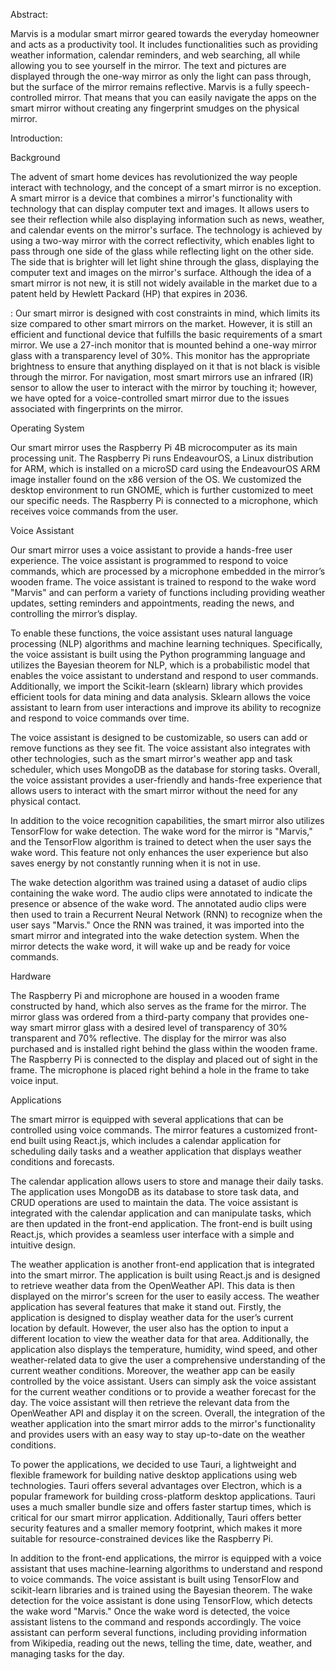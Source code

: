 Abstract: 

Marvis is a modular smart mirror geared towards the everyday homeowner and acts as a productivity tool. It includes functionalities such as providing weather information, calendar reminders, and web searching, all while allowing you to see yourself in the mirror. The text and pictures are displayed through the one-way mirror as only the light can pass through, but the surface of the mirror remains reflective. Marvis is a fully speech-controlled mirror. That means that you can easily navigate the apps on the smart mirror without creating any fingerprint smudges on the physical mirror. 

 

Introduction: 

Background 

<dt>The advent of smart home devices has revolutionized the way people interact with technology, and the concept of a smart mirror is no exception. A smart mirror is a device that combines a mirror's functionality with technology that can display computer text and images. It allows users to see their reflection while also displaying information such as news, weather, and calendar events on the mirror's surface. The technology is achieved by using a two-way mirror with the correct reflectivity, which enables light to pass through one side of the glass while reflecting light on the other side. The side that is brighter will let light shine through the glass, displaying the computer text and images on the mirror's surface. Although the idea of a smart mirror is not new, it is still not widely available in the market due to a patent held by Hewlett Packard (HP) that expires in 2036. </dt>

: Our smart mirror is designed with cost constraints in mind, which limits its size compared to other smart mirrors on the market. However, it is still an efficient and functional device that fulfills the basic requirements of a smart mirror. We use a 27-inch monitor that is mounted behind a one-way mirror glass with a transparency level of 30%. This monitor has the appropriate brightness to ensure that anything displayed on it that is not black is visible through the mirror. For navigation, most smart mirrors use an infrared (IR) sensor to allow the user to interact with the mirror by touching it; however, we have opted for a voice-controlled smart mirror due to the issues associated with fingerprints on the mirror. 

Operating System 

Our smart mirror uses the Raspberry Pi 4B microcomputer as its main processing unit. The Raspberry Pi runs EndeavourOS, a Linux distribution for ARM, which is installed on a microSD card using the EndeavourOS ARM image installer found on the x86 version of the OS. We customized the desktop environment to run GNOME, which is further customized to meet our specific needs. The Raspberry Pi is connected to a microphone, which receives voice commands from the user. 

Voice Assistant 

Our smart mirror uses a voice assistant to provide a hands-free user experience. The voice assistant is programmed to respond to voice commands, which are processed by a microphone embedded in the mirror’s wooden frame. The voice assistant is trained to respond to the wake word "Marvis" and can perform a variety of functions including providing weather updates, setting reminders and appointments, reading the news, and controlling the mirror’s display. 

To enable these functions, the voice assistant uses natural language processing (NLP) algorithms and machine learning techniques. Specifically, the voice assistant is built using the Python programming language and utilizes the Bayesian theorem for NLP, which is a probabilistic model that enables the voice assistant to understand and respond to user commands. Additionally, we import the Scikit-learn (sklearn) library which provides efficient tools for data mining and data analysis. Sklearn allows the voice assistant to learn from user interactions and improve its ability to recognize and respond to voice commands over time. 

The voice assistant is designed to be customizable, so users can add or remove functions as they see fit. The voice assistant also integrates with other technologies, such as the smart mirror's weather app and task scheduler, which uses MongoDB as the database for storing tasks. Overall, the voice assistant provides a user-friendly and hands-free experience that allows users to interact with the smart mirror without the need for any physical contact. 

In addition to the voice recognition capabilities, the smart mirror also utilizes TensorFlow for wake detection. The wake word for the mirror is "Marvis," and the TensorFlow algorithm is trained to detect when the user says the wake word. This feature not only enhances the user experience but also saves energy by not constantly running when it is not in use. 

The wake detection algorithm was trained using a dataset of audio clips containing the wake word. The audio clips were annotated to indicate the presence or absence of the wake word. The annotated audio clips were then used to train a Recurrent Neural Network (RNN) to recognize when the user says "Marvis." Once the RNN was trained, it was imported into the smart mirror and integrated into the wake detection system. When the mirror detects the wake word, it will wake up and be ready for voice commands. 

Hardware 

The Raspberry Pi and microphone are housed in a wooden frame constructed by hand, which also serves as the frame for the mirror. The mirror glass was ordered from a third-party company that provides one-way smart mirror glass with a desired level of transparency of 30% transparent and 70% reflective. The display for the mirror was also purchased and is installed right behind the glass within the wooden frame. The Raspberry Pi is connected to the display and placed out of sight in the frame. The microphone is placed right behind a hole in the frame to take voice input. 

Applications 

The smart mirror is equipped with several applications that can be controlled using voice commands. The mirror features a customized front-end built using React.js, which includes a calendar application for scheduling daily tasks and a weather application that displays weather conditions and forecasts. 

The calendar application allows users to store and manage their daily tasks. The application uses MongoDB as its database to store task data, and CRUD operations are used to maintain the data. The voice assistant is integrated with the calendar application and can manipulate tasks, which are then updated in the front-end application. The front-end is built using React.js, which provides a seamless user interface with a simple and intuitive design. 

The weather application is another front-end application that is integrated into the smart mirror. The application is built using React.js and is designed to retrieve weather data from the OpenWeather API. This data is then displayed on the mirror's screen for the user to easily access. The weather application has several features that make it stand out. Firstly, the application is designed to display weather data for the user’s current location by default. However, the user also has the option to input a different location to view the weather data for that area. Additionally, the application also displays the temperature, humidity, wind speed, and other weather-related data to give the user a comprehensive understanding of the current weather conditions. Moreover, the weather app can be easily controlled by the voice assistant. Users can simply ask the voice assistant for the current weather conditions or to provide a weather forecast for the day. The voice assistant will then retrieve the relevant data from the OpenWeather API and display it on the screen. Overall, the integration of the weather application into the smart mirror adds to the mirror's functionality and provides users with an easy way to stay up-to-date on the weather conditions. 

To power the applications, we decided to use Tauri, a lightweight and flexible framework for building native desktop applications using web technologies. Tauri offers several advantages over Electron, which is a popular framework for building cross-platform desktop applications. Tauri uses a much smaller bundle size and offers faster startup times, which is critical for our smart mirror application. Additionally, Tauri offers better security features and a smaller memory footprint, which makes it more suitable for resource-constrained devices like the Raspberry Pi. 

In addition to the front-end applications, the mirror is equipped with a voice assistant that uses machine-learning algorithms to understand and respond to voice commands. The voice assistant is built using TensorFlow and scikit-learn libraries and is trained using the Bayesian theorem. The wake detection for the voice assistant is done using TensorFlow, which detects the wake word "Marvis." Once the wake word is detected, the voice assistant listens to the command and responds accordingly. The voice assistant can perform several functions, including providing information from Wikipedia, reading out the news, telling the time, date, weather, and managing tasks for the day. 
